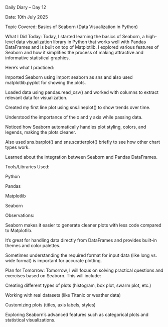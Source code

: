 Daily Diary – Day 12

Date: 10th July 2025

Topic Covered: Basics of Seaborn (Data Visualization in Python)

What I Did Today:
Today, I started learning the basics of Seaborn, a high-level data visualization library in Python that works well with Pandas DataFrames and is built on top of Matplotlib. I explored various features of Seaborn
and how it simplifies the process of making attractive and informative statistical graphics.

Here’s what I practiced:

Imported Seaborn using import seaborn as sns and also used matplotlib.pyplot for showing the plots.

Loaded data using pandas.read_csv() and worked with columns to extract relevant data for visualization.

Created my first line plot using sns.lineplot() to show trends over time.

Understood the importance of the x and y axis while passing data.

Noticed how Seaborn automatically handles plot styling, colors, and legends, making the plots cleaner.

Also used sns.barplot() and sns.scatterplot() briefly to see how other chart types work.

Learned about the integration between Seaborn and Pandas DataFrames.

Tools/Libraries Used:

Python

Pandas

Matplotlib

Seaborn

Observations:

Seaborn makes it easier to generate cleaner plots with less code compared to Matplotlib.

It’s great for handling data directly from DataFrames and provides built-in themes and color palettes.

Sometimes understanding the required format for input data (like long vs. wide format) is important for accurate plotting.

Plan for Tomorrow:
Tomorrow, I will focus on solving practical questions and exercises based on Seaborn. This will include:

Creating different types of plots (histogram, box plot, swarm plot, etc.)

Working with real datasets (like Titanic or weather data)

Customizing plots (titles, axis labels, styles)

Exploring Seaborn’s advanced features such as categorical plots and statistical visualizations.
